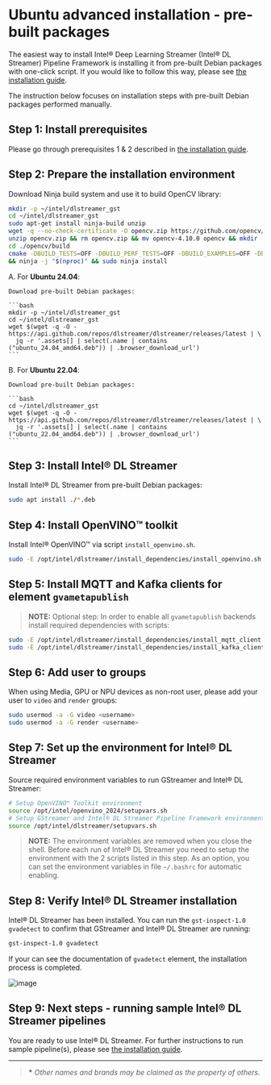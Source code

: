 # Ubuntu advanced installation - pre-built packages

The easiest way to install Intel® Deep Learning Streamer (Intel® DL
Streamer) Pipeline Framework is installing it from pre-built Debian
packages with one-click script. If you would like to follow this way,
please see [the installation guide](../../get_started/install/install_guide_ubuntu).

The instruction below focuses on installation steps with pre-built
Debian packages performed manually.

## Step 1: Install prerequisites

Please go through prerequisites 1 & 2 described in
[the installation guide](../../get_started/install/install_guide_ubuntu).

## Step 2: Prepare the installation environment

Download Ninja build system and use it to build OpenCV library:

```bash
mkdir -p ~/intel/dlstreamer_gst
cd ~/intel/dlstreamer_gst
sudo apt-get install ninja-build unzip
wget -q --no-check-certificate -O opencv.zip https://github.com/opencv/opencv/archive/4.10.0.zip
unzip opencv.zip && rm opencv.zip && mv opencv-4.10.0 opencv && mkdir -p opencv/build
cd ./opencv/build
cmake -DBUILD_TESTS=OFF -DBUILD_PERF_TESTS=OFF -DBUILD_EXAMPLES=OFF -DBUILD_opencv_apps=OFF -GNinja .. \
&& ninja -j "$(nproc)" && sudo ninja install
```

A. For **Ubuntu 24.04**:

    Download pre-built Debian packages:

    ```bash
    mkdir -p ~/intel/dlstreamer_gst
    cd ~/intel/dlstreamer_gst
    wget $(wget -q -O - https://api.github.com/repos/dlstreamer/dlstreamer/releases/latest | \
      jq -r '.assets[] | select(.name | contains ("ubuntu_24.04_amd64.deb")) | .browser_download_url')
    ```

B. For **Ubuntu 22.04**:

    Download pre-built Debian packages:

    ```bash
    cd ~/intel/dlstreamer_gst
    wget $(wget -q -O - https://api.github.com/repos/dlstreamer/dlstreamer/releases/latest | \
      jq -r '.assets[] | select(.name | contains ("ubuntu_22.04_amd64.deb")) | .browser_download_url')
    ```

## Step 3: Install Intel® DL Streamer

Install Intel® DL Streamer from pre-built Debian packages:

```bash
sudo apt install ./*.deb
```

## Step 4: Install OpenVINO™ toolkit

Install Intel® OpenVINO™ via script `install_openvino.sh`.

```bash
sudo -E /opt/intel/dlstreamer/install_dependencies/install_openvino.sh
```

## Step 5: Install MQTT and Kafka clients for element `gvametapublish`

> **NOTE:**  Optional step: In order to enable all `gvametapublish` backends install
> required dependencies with scripts:

```bash
sudo -E /opt/intel/dlstreamer/install_dependencies/install_mqtt_client.sh
sudo -E /opt/intel/dlstreamer/install_dependencies/install_kafka_client.sh
```

## Step 6: Add user to groups

When using Media, GPU or NPU devices as non-root user, please add your
user to `video` and `render` groups:

```bash
sudo usermod -a -G video <username>
sudo usermod -a -G render <username>
```

## Step 7: Set up the environment for Intel® DL Streamer

Source required environment variables to run GStreamer and Intel® DL
Streamer:

```bash
# Setup OpenVINO™ Toolkit environment
source /opt/intel/openvino_2024/setupvars.sh
# Setup GStreamer and Intel® DL Streamer Pipeline Framework environments
source /opt/intel/dlstreamer/setupvars.sh
```

> **NOTE:**
> The environment variables are removed when you close the shell. Before
> each run of Intel® DL Streamer you need to setup the environment with
> the 2 scripts listed in this step. As an option, you can set the
> environment variables in file `~/.bashrc` for automatic enabling.

## Step 8: Verify Intel® DL Streamer installation

Intel® DL Streamer has been installed. You can run the
`gst-inspect-1.0 gvadetect` to confirm that GStreamer and Intel® DL
Streamer are running:

```bash
gst-inspect-1.0 gvadetect
```

If your can see the documentation of `gvadetect` element, the
installation process is completed.

![image](../../get_started/install/gvadetect_sample_help.png)

## Step 9: Next steps - running sample Intel® DL Streamer pipelines

You are ready to use Intel® DL Streamer. For further instructions to run
sample pipeline(s), please see
[the installation guide](../../get_started/install/install_guide_ubuntu).

------------------------------------------------------------------------

> **\*** *Other names and brands may be claimed as the property of
> others.*

